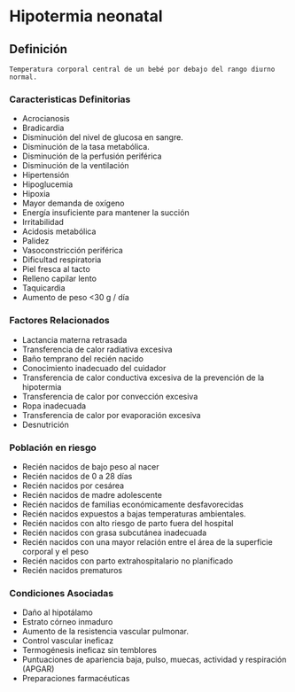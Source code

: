 # Hipotermia neonatal
## Definición
	Temperatura corporal central de un bebé por debajo del rango diurno normal.

### Caracteristicas Definitorias
- Acrocianosis   
- Bradicardia   
- Disminución del nivel de glucosa 
en sangre.   
- Disminución de la tasa 
metabólica.   
- Disminución de la perfusión 
periférica   
- Disminución de la ventilación   
- Hipertensión   
- Hipoglucemia   
- Hipoxia   
- Mayor demanda de oxígeno    
- Energía insuficiente para 
mantener la succión   
- Irritabilidad   
- Acidosis metabólica   
- Palidez   
- Vasoconstricción periférica   
- Dificultad respiratoria   
- Piel fresca al tacto   
- Relleno capilar lento   
- Taquicardia   
- Aumento de peso <30 g / día

### Factores Relacionados
- Lactancia materna retrasada  
- Transferencia de calor radiativa 
excesiva  
- Baño temprano del recién nacido  
- Conocimiento inadecuado del 
cuidador  
- Transferencia de calor conductiva 
excesiva   de la prevención de la 
hipotermia  
- Transferencia de calor por 
convección excesiva  
- Ropa inadecuada  
- Transferencia de calor por 
evaporación excesiva  
- Desnutrición   


### Población en riesgo
- Recién nacidos de bajo peso al 
nacer   
- Recién nacidos de 0 a 28 días   
- Recién nacidos por cesárea   
- Recién nacidos de madre 
adolescente   
- Recién nacidos de familias 
económicamente 
desfavorecidas   
- Recién nacidos expuestos a bajas 
temperaturas ambientales.   
- Recién nacidos con alto riesgo 
de parto fuera del hospital   
- Recién nacidos con grasa 
subcutánea inadecuada   
- Recién nacidos con una mayor 
relación entre el área de la 
superficie corporal y el peso   
- Recién nacidos con parto 
extrahospitalario no planificado   
- Recién nacidos prematuros  

### Condiciones Asociadas
- Daño al hipotálamo   
- Estrato córneo inmaduro   
- Aumento de la resistencia 
vascular pulmonar.   
- Control vascular ineficaz   
- Termogénesis ineficaz 
sin temblores   
- Puntuaciones de apariencia baja, 
pulso, muecas, actividad y 
respiración (APGAR)   
- Preparaciones farmacéuticas